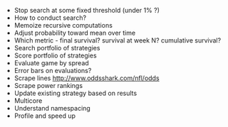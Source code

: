 * Stop search at some fixed threshold (under 1% ?)
* How to conduct search?
* Memoize recursive computations
* Adjust probability toward mean over time
* Which metric - final survival? survival at week N? cumulative survival?
* Search portfolio of strategies
* Score portfolio of strategies
* Evaluate game by spread
* Error bars on evaluations?
* Scrape lines
  http://www.oddsshark.com/nfl/odds
* Scrape power rankings
* Update existing strategy based on results
* Multicore
* Understand namespacing
* Profile and speed up

